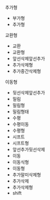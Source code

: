 추가형
- 부가형
- 추가형

교환형
- 교환
- 교환형
- 앞선삭제앞선추가
- 추가삭제형
- 추가중간삭제형

이동형
- 뒷선삭제앞선추가
- 밀림
- 밀림형
- 밀림형태
- 수평
- 수평이동
- 수평형
- 시프트
- 시프트형
- 앞선추가뒷선삭제
- 이동
- 이동식형
- 이동형
- 추가말미삭제형
- 추가삭제
- 추가삭제형
- shift